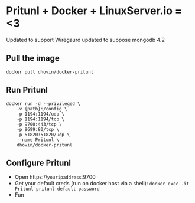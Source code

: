 # Pritunl + Docker + LinuxServer.io = <3

Updated to support Wiregaurd
updated to suppose mongodb 4.2

## Pull the image

    docker pull dhovin/docker-pritunl

## Run Pritunl

    docker run -d --privileged \
        -v {path}:/config \
        -p 1194:1194/udp \
        -p 1194:1194/tcp \
        -p 9700:443/tcp \
        -p 9699:80/tcp \
        -p 51820:51820/udp \
        --name Pritunl \
        dhovin/docker-pritunl

## Configure Pritunl

* Open https://`youripaddress`:9700
* Get your default creds (run on docker host via a shell): `docker exec -it Pritunl pritunl default-password`
* Fun
